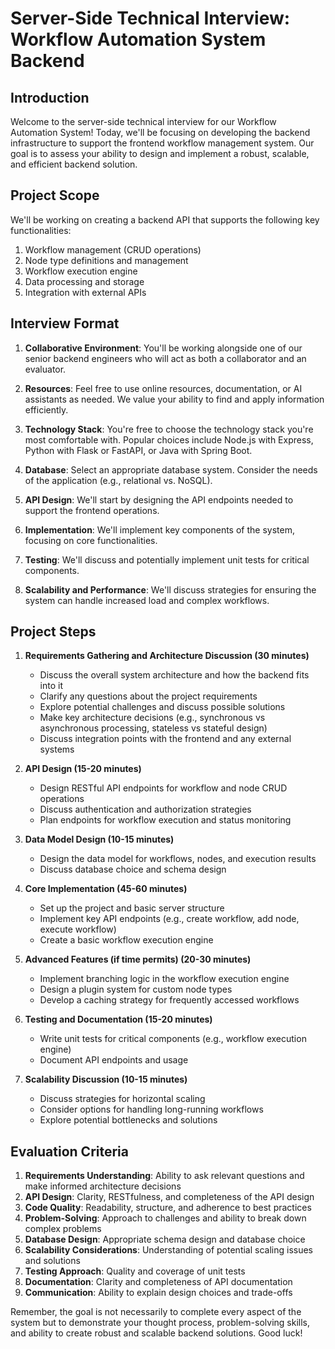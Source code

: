 # Server-Side Technical Interview: Workflow Automation System Backend

## Introduction

Welcome to the server-side technical interview for our Workflow Automation System! Today, we'll be focusing on developing the backend infrastructure to support the frontend workflow management system. Our goal is to assess your ability to design and implement a robust, scalable, and efficient backend solution.

## Project Scope

We'll be working on creating a backend API that supports the following key functionalities:
1. Workflow management (CRUD operations)
2. Node type definitions and management
3. Workflow execution engine
4. Data processing and storage
5. Integration with external APIs

## Interview Format

1. **Collaborative Environment**: You'll be working alongside one of our senior backend engineers who will act as both a collaborator and an evaluator.

2. **Resources**: Feel free to use online resources, documentation, or AI assistants as needed. We value your ability to find and apply information efficiently.

3. **Technology Stack**: You're free to choose the technology stack you're most comfortable with. Popular choices include Node.js with Express, Python with Flask or FastAPI, or Java with Spring Boot.

4. **Database**: Select an appropriate database system. Consider the needs of the application (e.g., relational vs. NoSQL).

5. **API Design**: We'll start by designing the API endpoints needed to support the frontend operations.

6. **Implementation**: We'll implement key components of the system, focusing on core functionalities.

7. **Testing**: We'll discuss and potentially implement unit tests for critical components.

8. **Scalability and Performance**: We'll discuss strategies for ensuring the system can handle increased load and complex workflows.

## Project Steps

1. **Requirements Gathering and Architecture Discussion (30 minutes)**
   - Discuss the overall system architecture and how the backend fits into it
   - Clarify any questions about the project requirements
   - Explore potential challenges and discuss possible solutions
   - Make key architecture decisions (e.g., synchronous vs asynchronous processing, stateless vs stateful design)
   - Discuss integration points with the frontend and any external systems

2. **API Design (15-20 minutes)**
   - Design RESTful API endpoints for workflow and node CRUD operations
   - Discuss authentication and authorization strategies
   - Plan endpoints for workflow execution and status monitoring

3. **Data Model Design (10-15 minutes)**
   - Design the data model for workflows, nodes, and execution results
   - Discuss database choice and schema design

4. **Core Implementation (45-60 minutes)**
   - Set up the project and basic server structure
   - Implement key API endpoints (e.g., create workflow, add node, execute workflow)
   - Create a basic workflow execution engine

5. **Advanced Features (if time permits) (20-30 minutes)**
   - Implement branching logic in the workflow execution engine
   - Design a plugin system for custom node types
   - Develop a caching strategy for frequently accessed workflows

6. **Testing and Documentation (15-20 minutes)**
   - Write unit tests for critical components (e.g., workflow execution engine)
   - Document API endpoints and usage

7. **Scalability Discussion (10-15 minutes)**
   - Discuss strategies for horizontal scaling
   - Consider options for handling long-running workflows
   - Explore potential bottlenecks and solutions

## Evaluation Criteria

1. **Requirements Understanding**: Ability to ask relevant questions and make informed architecture decisions
2. **API Design**: Clarity, RESTfulness, and completeness of the API design
3. **Code Quality**: Readability, structure, and adherence to best practices
4. **Problem-Solving**: Approach to challenges and ability to break down complex problems
5. **Database Design**: Appropriate schema design and database choice
6. **Scalability Considerations**: Understanding of potential scaling issues and solutions
7. **Testing Approach**: Quality and coverage of unit tests
8. **Documentation**: Clarity and completeness of API documentation
9. **Communication**: Ability to explain design choices and trade-offs

Remember, the goal is not necessarily to complete every aspect of the system but to demonstrate your thought process, problem-solving skills, and ability to create robust and scalable backend solutions. Good luck!